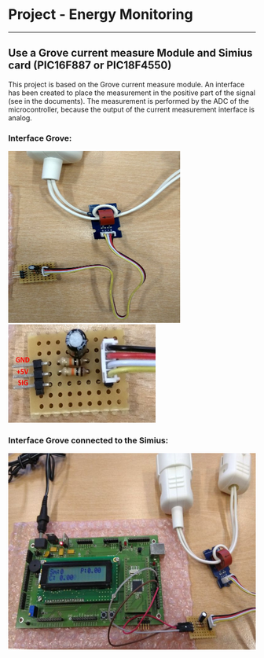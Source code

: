 # Project - Energy Monitoring

-------

## Use a Grove current measure Module and Simius card (PIC16F887 or PIC18F4550)

This project is based on the Grove current measure module. An interface has been created to place the measurement in the positive part of the signal (see in the documents). The measurement is performed by the ADC of the microcontroller, because the output of the current measurement interface is analog.

### Interface Grove:

<img src="./Docs/int_grove2.jpg" alt="Interface Grove" height="350" width="350"/> <img src="./Docs/int_grove.jpg" alt="Interface Grove" height="200" width="300"/> 

### Interface Grove connected to the Simius:

<img src="./Docs/Simius_grove.jpg" alt="Simius and Interface Grove" height="400" width="600"/>



